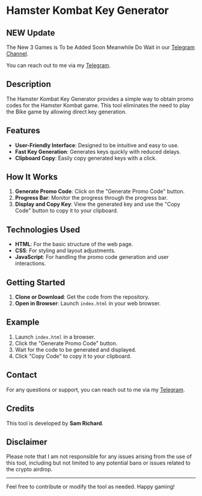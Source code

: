 # Hamster Kombat Key Generator

## NEW Update
The New 3 Games is To be Added Soon
Meanwhile Do Wait in our [Telegram Channel](https://t.me/Insta_Buy_Follower).

You can reach out to me via my [Telegram](https://telegram.me/Sam_Dm_bot).


## Description

The Hamster Kombat Key Generator provides a simple way to obtain promo codes for the Hamster Kombat game. This tool eliminates the need to play the Bike game by allowing direct key generation. 

## Features

- **User-Friendly Interface**: Designed to be intuitive and easy to use.
- **Fast Key Generation**: Generates keys quickly with reduced delays.
- **Clipboard Copy**: Easily copy generated keys with a click.

## How It Works

1. **Generate Promo Code**: Click on the "Generate Promo Code" button.
2. **Progress Bar**: Monitor the progress through the progress bar.
3. **Display and Copy Key**: View the generated key and use the "Copy Code" button to copy it to your clipboard.

## Technologies Used

- **HTML**: For the basic structure of the web page.
- **CSS**: For styling and layout adjustments.
- **JavaScript**: For handling the promo code generation and user interactions.

## Getting Started

1. **Clone or Download**: Get the code from the repository.
2. **Open in Browser**: Launch `index.html` in your web browser.

## Example

1. Launch `index.html` in a browser.
2. Click the "Generate Promo Code" button.
3. Wait for the code to be generated and displayed.
4. Click "Copy Code" to copy it to your clipboard.

## Contact

For any questions or support, you can reach out to me via my [Telegram](https://telegram.me/Sam_Dm_bot).

## Credits

This tool is developed by **Sam Richard**.

## Disclaimer

Please note that I am not responsible for any issues arising from the use of this tool, including but not limited to any potential bans or issues related to the crypto airdrop.

---

Feel free to contribute or modify the tool as needed. Happy gaming!
